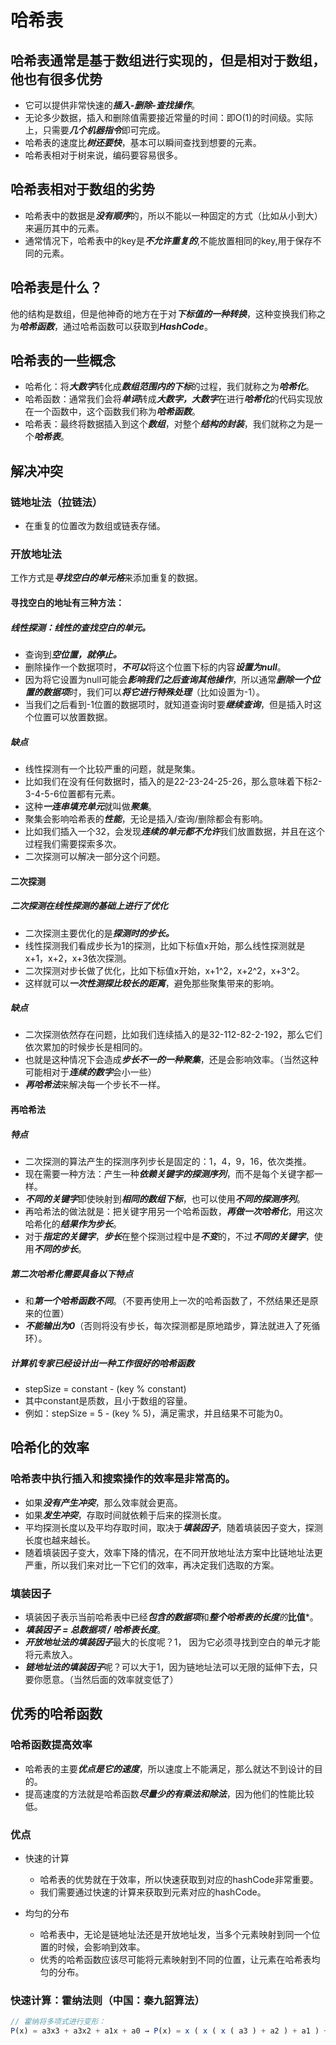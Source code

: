 # 哈希表

## 哈希表通常是基于数组进行实现的，但是相对于数组，他也有很多优势
- 它可以提供非常快速的***插入-删除-查找操作***。
- 无论多少数据，插入和删除值需要接近常量的时间：即O(1)的时间级。实际上，只需要***几个机器指令***即可完成。
- 哈希表的速度比***树还要快***，基本可以瞬间查找到想要的元素。
- 哈希表相对于树来说，编码要容易很多。


## 哈希表相对于数组的劣势
- 哈希表中的数据是***没有顺序***的，所以不能以一种固定的方式（比如从小到大）来遍历其中的元素。
- 通常情况下，哈希表中的key是***不允许重复的***,不能放置相同的key,用于保存不同的元素。


## 哈希表是什么？
他的结构是数组，但是他神奇的地方在于对***下标值的一种转换***，这种变换我们称之为***哈希函数***，通过哈希函数可以获取到***HashCode***。


## 哈希表的一些概念
- 哈希化：将***大数字***转化成***数组范围内的下标***的过程，我们就称之为***哈希化***。
- 哈希函数：通常我们会将***单词***转成***大数字，大数字***在进行***哈希化***的代码实现放在一个函数中，这个函数我们称为***哈希函数***。
- 哈希表：最终将数据插入到这个***数组***，对整个***结构的封装***，我们就称之为是一个***哈希表***。


## 解决冲突
### 链地址法（拉链法）
- 在重复的位置改为数组或链表存储。

### 开放地址法
工作方式是***寻找空白的单元格***来添加重复的数据。

#### 寻找空白的地址有三种方法：
##### 线性探测：线性的查找空白的单元。
- 查询到***空位置，就停止。*** 
- 删除操作一个数据项时，***不可以***将这个位置下标的内容***设置为null***。
- 因为将它设置为null可能会***影响我们之后查询其他操作***，所以通常***删除一个位置的数据项***时，我们可以***将它进行特殊处理***（比如设置为-1）。
- 当我们之后看到-1位置的数据项时，就知道查询时要***继续查询***，但是插入时这个位置可以放置数据。

##### 缺点
- 线性探测有一个比较严重的问题，就是聚集。
- 比如我们在没有任何数据时，插入的是22-23-24-25-26，那么意味着下标2-3-4-5-6位置都有元素。
- 这种***一连串填充单元***就叫做***聚集***。
- 聚集会影响哈希表的***性能***，无论是插入/查询/删除都会有影响。
- 比如我们插入一个32，会发现***连续的单元都不允许***我们放置数据，并且在这个过程我们需要探索多次。
- 二次探测可以解决一部分这个问题。

#### 二次探测
##### 二次探测在线性探测的基础上进行了优化
- 二次探测主要优化的是***探测时的步长。***
- 线性探测我们看成步长为1的探测，比如下标值x开始，那么线性探测就是x+1，x+2，x+3依次探测。
- 二次探测对步长做了优化，比如下标值x开始，x+1^2，x+2^2，x+3^2。
- 这样就可以***一次性测探比较长的距离***，避免那些聚集带来的影响。

##### 缺点
- 二次探测依然存在问题，比如我们连续插入的是32-112-82-2-192，那么它们依次累加的时候步长是相同的。
- 也就是这种情况下会造成***步长不一的一种聚集***，还是会影响效率。（当然这种可能相对于***连续的数字***会小一些）
- ***再哈希法***来解决每一个步长不一样。

#### 再哈希法
##### 特点
- 二次探测的算法产生的探测序列步长是固定的：1，4，9，16，依次类推。
- 现在需要一种方法：产生一种***依赖关键字的探测序列***，而不是每个关键字都一样。
- ***不同的关键字***即使映射到***相同的数组下标***，也可以使用***不同的探测序列***。
- 再哈希法的做法就是：把关键字用另一个哈希函数，***再做一次哈希化***，用这次哈希化的***结果作为步长***。
- 对于***指定的关键字***，***步长***在整个探测过程中是***不变***的，不过***不同的关键字***，使用***不同的步长***。

##### 第二次哈希化需要具备以下特点
- 和***第一个哈希函数不同***。（不要再使用上一次的哈希函数了，不然结果还是原来的位置）
- ***不能输出为0***（否则将没有步长，每次探测都是原地踏步，算法就进入了死循环）。

##### 计算机专家已经设计出一种工作很好的哈希函数
- stepSize = constant - (key % constant)
- 其中constant是质数，且小于数组的容量。
- 例如：stepSize = 5 - (key % 5)，满足需求，并且结果不可能为0。


## 哈希化的效率
### 哈希表中执行插入和搜索操作的效率是非常高的。
- 如果***没有产生冲突***，那么效率就会更高。
- 如果***发生冲突***，存取时间就依赖于后来的探测长度。
- 平均探测长度以及平均存取时间，取决于***填装因子***，随着填装因子变大，探测长度也越来越长。
- 随着填装因子变大，效率下降的情况，在不同开放地址法方案中比链地址法更严重，所以我们来对比一下它们的效率，再决定我们选取的方案。

### 填装因子
- 填装因子表示当前哈希表中已经***包含的数据项***和***整个哈希表的长度**的***比值***。
- ***填装因子 = 总数据项 / 哈希表长度***。
- ***开放地址法的填装因子***最大的长度呢？1， 因为它必须寻找到空白的单元才能将元素放入。
- ***链地址法的填装因子***呢？可以大于1，因为链地址法可以无限的延伸下去，只要你愿意。（当然后面的效率就变低了）


## 优秀的哈希函数
### 哈希函数提高效率
- 哈希表的主要***优点是它的速度***，所以速度上不能满足，那么就达不到设计的目的。
- 提高速度的方法就是哈希函数***尽量少的有乘法和除法***，因为他们的性能比较低。

### 优点
- 快速的计算
    - 哈希表的优势就在于效率，所以快速获取到对应的hashCode非常重要。
    - 我们需要通过快速的计算来获取到元素对应的hashCode。

- 均匀的分布
    - 哈希表中，无论是链地址法还是开放地址发，当多个元素映射到同一个位置的时候，会影响到效率。
    - 优秀的哈希函数应该尽可能将元素映射到不同的位置，让元素在哈希表均匀的分布。

### 快速计算：霍纳法则（中国：秦九韶算法）
```js
// 霍纳将多项式进行变形：
P(x) = a3x3 + a3x2 + a1x + a0 → P(x) = x ( x ( x ( a3 ) + a2 ) + a1 ) + a0 
```

